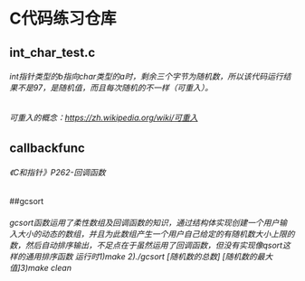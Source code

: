 # C代码练习仓库
## int_char_test.c
###### int指针类型的b指向char类型的a时，剩余三个字节为随机数，所以该代码运行结果不是97，是随机值，而且每次随机的不一样（可重入）。
###### 可重入的概念：<https://zh.wikipedia.org/wiki/可重入>
## callbackfunc
###### 《C和指针》P262-回调函数

##gcsort
###### gcsort函数运用了柔性数组及回调函数的知识，通过结构体实现创建一个用户输入大小的动态的数组，并且为此数组产生一个用户自己给定的有随机数大小上限的数，然后自动排序输出，不足点在于虽然运用了回调函数，但没有实现像qsort这样的通用排序函数  运行时1)make 2)./gcsort [随机数的总数] [随机数的最大值]3)make clean

